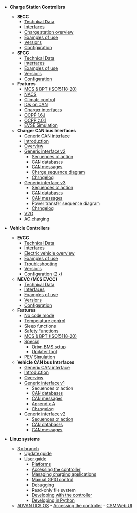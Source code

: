 - **Charge Station Controllers**

  - **SECC**
    - [Technical Data](charge-controllers/ADM-CS-SECC/introduction.md)
    <!-- - [SECC Hardware manual](charge-controllers/ADM-CS-SECC/README.md) -->
    - [Interfaces](charge-controllers/ADM-CS-SECC/interfaces.md)
    - [Charge station overview](charge-controllers/ADM-CS-SECC/evse_overview.md)
    - [Examples of use](charge-controllers/ADM-CS-SECC/examples.md)
    - [Versions](charge-controllers/secc_versions.md)
    - [Configuration](charge-controllers/secc_configuration.md)
    <!-- - [Migration from 3.x to 4.x](charge-controllers/secc_migration_3_to_4.md) -->
  - **SPCC**
    - [Technical Data](charge-controllers/ADM-CS-SPCC/introduction.md)
    <!-- - [SPCC Hardware manual](charge-controllers/ADM-CS-SPCC/README.md) -->
    - [Interfaces](charge-controllers/ADM-CS-SPCC/interfaces.md)
    <!-- - [Charge station overview](charge-controllers/ADM-CS-SPCC/evse_overview.md) -->
    - [Examples of use](charge-controllers/ADM-CS-SPCC/examples.md)
    - [Versions](charge-controllers/spcc_versions.md)
    - [Configuration](charge-controllers/spcc_configuration.md)
  - **Features**
      <!-- - [Features](charge-controllers/secc_features.md) -->
    - [MCS & BPT (ISO15118-20)](charge-controllers/secc_generic/sequences_v3.md)
    - [NACS](charge-controllers/secc_nacs.md)
    - [Climate control](charge-controllers/secc_climate_control.md)
    - [IOs on CAN](charge-controllers/secc_can_ios.md)
    <!-- - [OCPP](charge-controllers/secc_ocpp.md) -->
    - [Charger interfaces](charge-controllers/charger_interfaces.md)
    <!-- - [Special](charge-controllers/secc_special.md)
        - [Flashing Advantics power modules](charge-controllers/secc_afpu.md) -->
    - [OCPP 1.6J](charge-controllers/ocpp16j.md)
    - [OCPP 2.0.1](charge-controllers/ocpp201.md)
    - [ EVSE Simulation ](charge-controllers/charger-simulation.md)
  - **Charger CAN bus Interfaces**
    - [Generic CAN interface](charge-controllers/secc_generic/README.md)
    - [Introduction](charge-controllers/secc_generic/introduction.md)
    - [Overview](charge-controllers/secc_generic/overview.md)
    - [Generic interface v2](charge-controllers/secc_generic/README_v2.md)
      - [Sequences of action](charge-controllers/secc_generic/sequences.md)
      - [CAN databases](charge-controllers/secc_generic/databases.md)
      - [CAN messages](charge-controllers/secc_generic/can.md)
      - [Charge sequence diagram](charge-controllers/secc_generic/appendix-a.md)
      - [Changelog](charge-controllers/secc_generic/changelog.md)
    - [Generic interface v3](charge-controllers/secc_generic/README_v3.md)
      - [Sequences of action](charge-controllers/secc_generic/sequences_v3.md)
      - [CAN databases](charge-controllers/secc_generic/databases_v3.md)
      - [CAN messages](charge-controllers/secc_generic/can_v3.md)
      - [Power transfer sequence diagram](charge-controllers/secc_generic/power_transfer_sequence_diagram.md)
      - [Changelog](charge-controllers/secc_generic/changelog_v3.md)
    - [V2G](charge-controllers/secc_generic/secc_bidirectional.md)
    - [AC charging](charge-controllers/secc_ac_charging.md)

- **Vehicle Controllers**
    <!-- - [Specifications](charge-controllers/ADM-CS-EVCC/specifications.md) -->

  - **EVCC**
    - [Technical Data](charge-controllers/ADM-CS-EVCC/introduction.md)
    <!-- - [Hardware manual](charge-controllers/ADM-CS-EVCC/README.md) -->
    - [Interfaces](charge-controllers/ADM-CS-EVCC/interfaces.md)
    - [Electric vehicle overview](charge-controllers/ADM-CS-EVCC/ev_overview.md)
    - [Examples of use](charge-controllers/ADM-CS-EVCC/examples.md)
    - [Troubleshooting](charge-controllers/ADM-CS-EVCC/troubleshooting.md)
    - [Versions](charge-controllers/evcc_versions.md)
    - [Configuration (2.x)](charge-controllers/evcc_configuration/README.md)
  - **MEVC (MCS EVCC)**
    - [Technical Data](charge-controllers/ADM-CS-MEVC/introduction.md)
    <!-- - [Hardware manual](charge-controllers/ADM-CS-MEVC/README.md) -->
    - [Interfaces](charge-controllers/ADM-CS-MEVC/interfaces.md)
    <!-- - [Electric vehicle overview](charge-controllers/ADM-CS-EVCC/ev_overview.md) -->
    - [Examples of use](charge-controllers/ADM-CS-MEVC/examples.md)
    <!-- - [Troubleshooting](charge-controllers/ADM-CS-EVCC/troubleshooting.md) -->
    - [Versions](charge-controllers/mevc_versions.md)
    - [Configuration](charge-controllers/mevc_configuration/README.md)
  - **Features**
      <!-- - [Features](charge-controllers/evcc_features.md) -->
    - [No code mode](charge-controllers/evcc_no_code_mode.md)
    - [Temperature control](charge-controllers/evcc_temperature_control.md)
    - [Sleep functions](charge-controllers/evcc_sleep.md)
    - [Safety Functions](charge-controllers/evcc_safety_functions.md)
    - [MCS & BPT (ISO15118-20)](charge-controllers/evcc_bidirectional.md)
    - [Special](charge-controllers/evcc_special.md)
      - [Orion BMS setup](charge-controllers/evcc_orion_bms/orion_bms_integration.md)
      - [Updater tool](charge-controllers/evcc_updater.md)
    - [ PEV Simulation ](charge-controllers/vehicle-simulation.md)
  - **Vehicle CAN bus Interfaces**
    - [Generic CAN interface](charge-controllers/evcc_generic/README.md)
    - [Introduction](charge-controllers/evcc_generic/introduction.md)
    - [Overview](charge-controllers/evcc_generic/overview.md)
    - [Generic interface v1](charge-controllers/evcc_generic/README_v1.md)
      - [Sequences of action](charge-controllers/evcc_generic/sequences.md)
      - [CAN databases](charge-controllers/evcc_generic/databases.md)
      - [CAN messages](charge-controllers/evcc_generic/can.md)
      - [Appendix A](charge-controllers/evcc_generic/appendix-a.md)
      - [Changelog](charge-controllers/evcc_generic/changelog.md)
    - [Generic interface v2](charge-controllers/evcc_generic/README_v2.md)
      - [Sequences of action](charge-controllers/evcc_generic/sequences_v2.md)
      - [CAN databases](charge-controllers/evcc_generic/databases_v2.md)
      - [CAN messages](charge-controllers/evcc_generic/can_v2.md)

- **Linux systems**
  - [3.x branch](charge-controllers/systems_branch3.md)
    - [Update guide](charge-controllers/sys3_update.md)
    - [User guide](charge-controllers/sys3_user/README.md)
      - [Platforms](charge-controllers/sys3_user/platforms.md)
      - [Accessing the controller](charge-controllers/sys3_user/access.md)
      - [Managing charging applications](charge-controllers/sys3_user/applications.md)
      - [Manual GPIO control](charge-controllers/sys3_user/gpios.md)
      - [Debugging](charge-controllers/sys3_user/debugging.md)
      - [Read-only file system](charge-controllers/sys3_user/read-only.md)
      - [Developing with the controller](charge-controllers/sys3_user/developing.md)
      - [Developing in Python](charge-controllers/sys3_user/python.md)
  - [ADVANTICS OS](charge-controllers/advantics_os/README.md) - [Accessing the controller](charge-controllers/advantics_os/connecting.md) - [CSM Web UI](charge-controllers/advantics_os/csm-web-ui.md)
  <!-- - [4.x branch](charge-controllers/systems_branch4.m) -->
